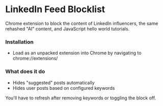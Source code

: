 # LinkedIn Feed Blocklist
Chrome extension to block the content of LinkedIn influencers, the same rehashed "AI" content, and JavaScript hello world tutorials. 

### Installation
- Load as an unpacked extension into Chrome by navigating to chrome://extensions/

### What does it do
- Hides "suggested" posts automatically
- Hides user posts based on configured keywords

You'll have to refresh after removing keywords or toggling the block off.